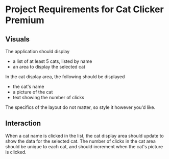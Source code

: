 # Project Requirements for Cat Clicker Premium
## Visuals

The application should display

* a list of at least 5 cats, listed by name
* an area to display the selected cat


In the cat display area, the following should be displayed

* the cat's name
* a picture of the cat
* text showing the number of clicks

The specifics of the layout do not matter, so style it however you'd like.

## Interaction
When a cat name is clicked in the list, the cat display area should update to show the data for the selected cat.
The number of clicks in the cat area should be unique to each cat, and should increment when the cat's picture is clicked.